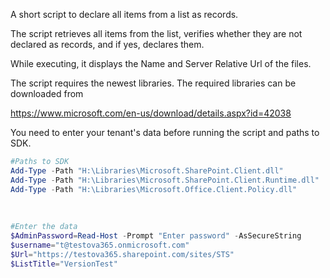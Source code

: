 A short script to declare all items from a list as records.

 

The script retrieves all items from the list, verifies whether they are not declared as records, and if yes, declares them.

While executing, it displays the Name and Server Relative Url of the files. 

 

 

The script requires the newest libraries.  The required libraries can be downloaded from 

https://www.microsoft.com/en-us/download/details.aspx?id=42038

 

 

You need to enter your tenant's data before running the script and paths to SDK.

 

```PowerShell
#Paths to SDK 
Add-Type -Path "H:\Libraries\Microsoft.SharePoint.Client.dll" 
Add-Type -Path "H:\Libraries\Microsoft.SharePoint.Client.Runtime.dll" 
Add-Type -Path "H:\Libraries\Microsoft.Office.Client.Policy.dll"    
 
 
  
#Enter the data 
$AdminPassword=Read-Host -Prompt "Enter password" -AsSecureString 
$username="t@testova365.onmicrosoft.com" 
$Url="https://testova365.sharepoint.com/sites/STS" 
$ListTitle="VersionTest" 
``` 
